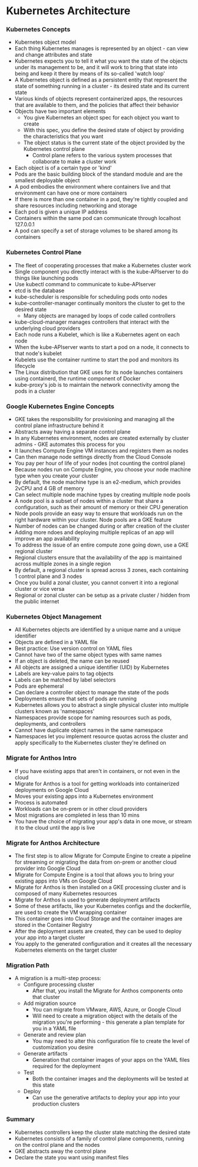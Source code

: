 # Kubernetes Architecture

### Kubernetes Concepts
* Kubernetes object model
* Each thing Kubernetes manages is represented by an object - can view and change attributes and state
* Kubernetes expects you to tell it what you want the state of the objects under its management to be, and it will work to bring that state into being and keep it there by means of its so-called 'watch loop'
* A Kubernetes object is defined as a persistent entity that represent the state of something running in a cluster - its desired state and its current state
* Various kinds of objects represent containerized apps, the resources that are available to them, and the policies that affect their behavior
* Objects have two important elements
    * You give Kubernetes an object spec for each object you want to create
    * With this spec, you define the desired state of object by providing the characteristics that you want
    * The object status is the current state of the object provided by the Kubernetes control plane
        * Control plane refers to the various system processes that collaborate to make a cluster work
* Each object is of a certain type or 'kind'
* Pods are the basic building block of the standard module and are the smallest deployable object
* A pod embodies the environment where containers live and that environment can have one or more containers
* If there is more than one container in a pod, they're tightly coupled and share resources including networking and storage
* Each pod is given a unique IP address
* Containers within the same pod can communicate through localhost 127.0.0.1
* A pod can specify a set of storage volumes to be shared among its containers

### Kubernetes Control Plane
* The fleet of cooperating processes that make a Kubernetes cluster work
* Single component you directly interact with is the kube-APIserver to do things like launching pods
* Use kubectl command to communicate to kube-APIserver
* etcd is the database
* kube-scheduler is responsible for scheduling pods onto nodes
* kube-controller-manager continually monitors the cluster to get to the desired state
    * Many objects are managed by loops of code called controllers
* kube-cloud-manager manages controllers that interact with the underlying cloud providers
* Each node runs a Kubelet, which is like a Kubernetes agent on each node
* When the kube-APIserver wants to start a pod on a node, it connects to that node's kubelet
* Kubelets use the container runtime to start the pod and monitors its lifecycle
* The Linux distribution that GKE uses for its node launches containers using containerd, the runtime component of Docker
* kube-proxy's job is to maintain the network connectivity among the pods in a cluster

### Google Kubernetes Engine Concepts
* GKE takes the responsibility for provisioning and managing all the control plane infrastructure behind it
* Abstracts away having a separate control plane
* In any Kubernetes environment, nodes are created externally by cluster admins - GKE automates this process for you
* It launches Compute Engine VM instances and registers them as nodes
* Can then manage node settings directly from the Cloud Console
* You pay per hour of life of your nodes (not counting the control plane)
* Because nodes run on Compute Engine, you choose your node machine type when you create your cluster
* By default, the node machine type is an e2-medium, which provides 2vCPU and 4 GB of memory
* Can select multiple node machine types by creating multiple node pools
* A node pool is a subset of nodes within a cluster that share a configuration, such as their amount of memory or their CPU generation
* Node pools provide an easy way to ensure that workloads run on the right hardware within your cluster. Node pools are a GKE feature
* Number of nodes can be changed during or after creation of the cluster
* Adding more ndoes and deploying multiple replicas of an app will improve an app availability
* To address the issue of an entire compute zone going down, use a GKE regional cluster
* Regional clusters ensure that the availability of the app is maintained across multiple zones in a single region
* By default, a regional cluster is spread across 3 zones, each containing 1 control plane and 3 nodes
* Once you build a zonal cluster, you cannot convert it into a regional cluster or vice versa
* Regional or zonal cluster can be setup as a private cluster / hidden from the public internet

### Kubernetes Object Management
* All Kubernetes objects are identified by a unique name and a unique identifier
* Objects are defined in a YAML file
* Best practice: Use version control on YAML files
* Cannot have two of the same object types with same names
* If an object is deleted, the name can be reused
* All objects are assigned a unique identifier (UID) by Kubernetes
* Labels are key-value pairs to tag objects
* Labels can be matched by label selectors
* Pods are ephemeral
* Can declare a controller object to manage the state of the pods
* Deployments ensure that sets of pods are running
* Kubernetes allows you to abstract a single physical cluster into multiple clusters known as 'namespaces'
* Namespaces provide scope for naming resources such as pods, deployments, and controllers
* Cannot have duplicate object names in the same namespace
* Namespaces let you implement resource quotas across the cluster and apply specifically to the Kubernetes cluster they're defined on

### Migrate for Anthos Intro
* If you have existing apps that aren't in containers, or not even in the cloud
* Migrate for Anthos is a tool for getting workloads into containerized deployments on Google Cloud
* Moves your existing apps into a Kubernetes environment
* Process is automated
* Workloads can be on-prem or in other cloud providers
* Most migrations are completed in less than 10 mins
* You have the choice of migrating your app's data in one move, or stream it to the cloud until the app is live

### Migrate for Anthos Architecture
* The first step is to allow Migrate for Compute Engine to create a pipeline for streaming or migrating the data from on-prem or another cloud provider into Google Cloud
* Migrate for Compute Engine is a tool that allows you to bring your existing apps into VMs on Google Cloud
* Migrate for Anthos is then installed on a GKE processing cluster and is composed of many Kubernetes resources
* Migrate for Anthos is used to generate deployment artifacts
* Some of these artifacts, like your Kubernetes configs and the dockerfile, are used to create the VM wrapping container
* This container goes into Cloud Storage and the container images are stored in the Container Registry
* After the deployment assets are created, they can be used to deploy your app into a target cluster
* You apply to the generated configuration and it creates all the necessary Kubernetes elements on the target cluster

### Migration Path
* A migration is a multi-step process:
    * Configure processing cluster
        * After that, you install the Migrate for Anthos components onto that cluster
    * Add migration source
        * You can migrate from VMware, AWS, Azure, or Google Cloud
        * Will need to create a migration object with the details of the migration you're performing - this generate a plan template for you in a YAML file
    * Generate and review plan
        * You may need to alter this configuration file to create the level of customization you desire
    * Generate artifacts
        * Generation that container images of your apps on the YAML files required for the deployment
    * Test
        * Both the container images and the deployments will be tested at this state
    * Deploy
        * Can use the generative artifacts to deploy your app into your production clusters

### Summary
* Kubernetes controllers keep the cluster state matching the desired state
* Kubernetes consists of a family of control plane components, running on the control plane and the nodes
* GKE abstracts away the control plane
* Declare the state you want using manifest files



